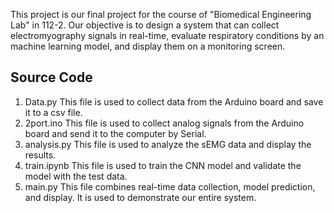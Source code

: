 
This project is our final project for the course of  "Biomedical Engineering Lab" in 112-2.
Our objective is to design a system that can collect electromyography signals in real-time, evaluate respiratory conditions by an machine learning model, and display them on a monitoring screen.

## Source Code
1. Data.py
    This file is used to collect data from the Arduino board and save it to a csv file.
2. 2port.ino
    This file is used to collect analog signals from the Arduino board and send it to the computer by Serial.
3. analysis.py
    This file is used to analyze the sEMG data and display the results.
4. train.ipynb
    This file is used to train the CNN model and validate the model with the test data.
5. main.py
    This file combines real-time data collection, model prediction, and display.
    It is used to demonstrate our entire system.
    